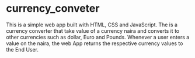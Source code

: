 # currency_conveter
This is a simple web app built with HTML, CSS and JavaScript. 
The is a currency converter that take value of a currency naira and converts it to other currencies such as dollar, Euro and Pounds.
Whenever a user enters a value on the naira, the web App returns the respective currency values to the End User.
